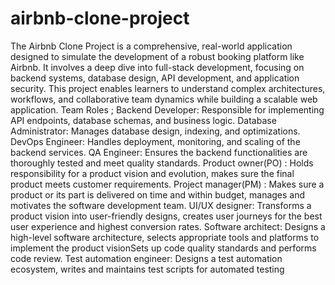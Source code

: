 # airbnb-clone-project
The Airbnb Clone Project is a comprehensive, real-world application designed to simulate the development of a robust booking platform like Airbnb. It involves a deep dive into full-stack development, focusing on backend systems, database design, API development, and application security. This project enables learners to understand complex architectures, workflows, and collaborative team dynamics while building a scalable web application.
Team Roles ; 
Backend Developer: Responsible for implementing API endpoints, database schemas, and business logic.
Database Administrator: Manages database design, indexing, and optimizations.
DevOps Engineer: Handles deployment, monitoring, and scaling of the backend services.
QA Engineer: Ensures the backend functionalities are thoroughly tested and meet quality standards.
Product owner(PO) : Holds responsibility for a product vision and evolution, makes sure the final product meets customer requirements.
Project manager(PM) : Makes sure a product or its part is delivered on time and within budget, manages and motivates the software development team.
UI/UX designer: Transforms a product vision into user-friendly designs, creates user journeys for the best user experience and highest conversion rates.
Software architect: Designs a high-level software architecture, selects appropriate tools and platforms to implement the product visionSets up code quality standards and performs code review.
Test automation engineer: Designs a test automation ecosystem, writes and maintains test scripts for automated testing
